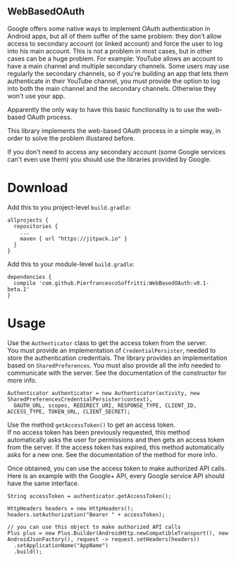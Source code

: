 ## WebBasedOAuth

Google offers some native ways to implement OAuth authentication in Android apps, but all of them suffer of the same problem: they don't allow access to secondary account (or linked account) and force the user to log into his main account.
This is not a problem in most cases, but in other cases can be a huge problem.
For example: YouTube allows an account to have a main channel and multiple secondary channels. Some users may use regularly the secondary channels, so if you're building an app that lets them authenticate in their YouTube channel, you must provide the option to log into both the main channel and the secondary channels. Otherwise they won't use your app.

Apparently the only way to have this basic functionality is to use the web-based OAuth process.

This library implements the web-based OAuth process in a simple way, in order to solve the problem illustared before.

If you don't need to access any secondary account (some Google services can't even use them) you should use the libraries provided by Google.

# Download
Add this to you project-level `build.gradle`:
```
allprojects {
  repositories {
    ...
    maven { url "https://jitpack.io" }
  }
}
```
Add this to your module-level `build.gradle`:
```
dependencies {
  compile 'com.github.PierfrancescoSoffritti:WebBasedOAuth:v0.1-beta.1'
}
```
# Usage
Use the `Authenticator` class to get the access token from the server.<br/>
You must provide an implementation of `CredentialPersister`, needed to store the authentication credentials. The library provides an implementation based on `SharedPreferences`.
You must also provide all the info needed to communicate with the server. See the documentation of the constructor for more info.
```
Authenticator authenticator = new Authenticator(activity, new SharedPreferencesCredentialPersister(context),
  OAUTH_URL, scopes, REDIRECT_URI, RESPONSE_TYPE, CLIENT_ID, ACCESS_TYPE, TOKEN_URL, CLIENT_SECRET);
```
Use the method `getAccessToken()` to get an access token.<br/>
If no access token has been previously requested, this method automatically asks the user for permissions and then gets an access token from the server.
If the access token has expired, this method automatically asks for a new one.
See the documentation of the method for more info.

Once obtained, you can use the access token to make authorized API calls.
Here is an example with the Google+ API, every Google service API should have the same interface.
```
String accessToken = authenticator.getAccessToken();

HttpHeaders headers = new HttpHeaders();
headers.setAuthorization("Bearer " + accessToken);

// you can use this object to make authorized API calls
Plus plus = new Plus.Builder(AndroidHttp.newCompatibleTransport(), new AndroidJsonFactory(), request -> request.setHeaders(headers))
  .setApplicationName("AppName")
  .build();
```
